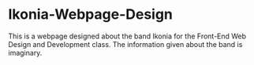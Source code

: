 # Ikonia-Webpage-Design
This is a webpage designed about the band Ikonia for the Front-End Web Design and Development class. The information given about the band is imaginary.

